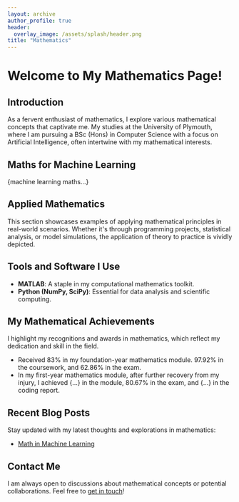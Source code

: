 ```yaml
---
layout: archive
author_profile: true
header:
  overlay_image: /assets/splash/header.png
title: "Mathematics"
---
```

# Welcome to My Mathematics Page!

## Introduction

As a fervent enthusiast of mathematics, I explore various mathematical concepts that captivate me. My studies at the University of Plymouth, where I am pursuing a BSc (Hons) in Computer Science with a focus on Artificial Intelligence, often intertwine with my mathematical interests.

## Maths for Machine Learning

{machine learning maths...}

## Applied Mathematics

This section showcases examples of applying mathematical principles in real-world scenarios. Whether it's through programming projects, statistical analysis, or model simulations, the application of theory to practice is vividly depicted.

## Tools and Software I Use

- **MATLAB**: A staple in my computational mathematics toolkit.
- **Python (NumPy, SciPy)**: Essential for data analysis and scientific computing.

## My Mathematical Achievements

I highlight my recognitions and awards in mathematics, which reflect my dedication and skill in the field.

- Received 83% in my foundation-year mathematics module. 97.92% in the coursework, and 62.86% in the exam.
- In my first-year mathematics module, after further recovery from my injury, I achieved {...} in the module, 80.67% in the exam, and {...} in the coding report.

## Recent Blog Posts

Stay updated with my latest thoughts and explorations in mathematics:

- [Math in Machine Learning](/posts/math-in-ml)

## Contact Me

I am always open to discussions about mathematical concepts or potential collaborations. Feel free to [get in touch](mailto:email@example.com)!
